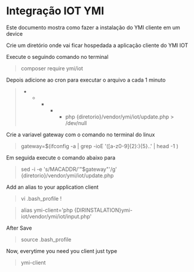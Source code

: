 # Integração IOT YMI

Este documento mostra como fazer a instalação do YMI cliente em um device

Crie um diretório onde vai ficar hospedada a aplicação cliente do YMI IOT

Execute o seguindo comando no terminal

  > composer require ymi/iot


Depois adicione ao cron para executar o arquivo a cada 1 minuto

 > * * * * * php {diretorio}/vendor/ymi/iot/update.php > /dev/null

Crie a variavel gateway com o comando no terminal do linux

  > gateway=$(ifconfig -a | grep -ioE '([a-z0-9]{2}:){5}..' | head -1 )

Em seguida execute o comando abaixo para 

  > sed -i -e 's/MACADDR/'"$gateway"'/g' {diretorio}/vendor/ymi/iot/update.php 

Add an alias to your application client

  > vi .bash_profile !

  > alias ymi-client='php {DIRINSTALATION}ymi-iot/vendor/ymi/iot/input.php' 

After Save

  > source .bash_profile 
  
Now, everytime you need you client just type

  > ymi-client








